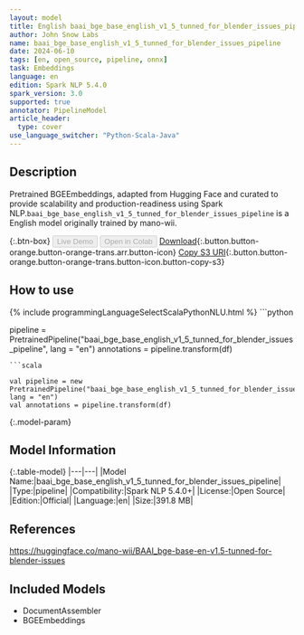 ```yaml
---
layout: model
title: English baai_bge_base_english_v1_5_tunned_for_blender_issues_pipeline pipeline BGEEmbeddings from mano-wii
author: John Snow Labs
name: baai_bge_base_english_v1_5_tunned_for_blender_issues_pipeline
date: 2024-06-10
tags: [en, open_source, pipeline, onnx]
task: Embeddings
language: en
edition: Spark NLP 5.4.0
spark_version: 3.0
supported: true
annotator: PipelineModel
article_header:
  type: cover
use_language_switcher: "Python-Scala-Java"
---
```


## Description

Pretrained BGEEmbeddings, adapted from Hugging Face and curated to provide scalability and production-readiness using Spark NLP.`baai_bge_base_english_v1_5_tunned_for_blender_issues_pipeline` is a English model originally trained by mano-wii.

{:.btn-box}
<button class="button button-orange" disabled>Live Demo</button>
<button class="button button-orange" disabled>Open in Colab</button>
[Download](https://s3.amazonaws.com/auxdata.johnsnowlabs.com/public/models/baai_bge_base_english_v1_5_tunned_for_blender_issues_pipeline_en_5.4.0_3.0_1718061967273.zip){:.button.button-orange.button-orange-trans.arr.button-icon}
[Copy S3 URI](s3://auxdata.johnsnowlabs.com/public/models/baai_bge_base_english_v1_5_tunned_for_blender_issues_pipeline_en_5.4.0_3.0_1718061967273.zip){:.button.button-orange.button-orange-trans.button-icon.button-copy-s3}

## How to use



<div class="tabs-box" markdown="1">
{% include programmingLanguageSelectScalaPythonNLU.html %}
```python

pipeline = PretrainedPipeline("baai_bge_base_english_v1_5_tunned_for_blender_issues_pipeline", lang = "en")
annotations =  pipeline.transform(df)   

```
```scala

val pipeline = new PretrainedPipeline("baai_bge_base_english_v1_5_tunned_for_blender_issues_pipeline", lang = "en")
val annotations = pipeline.transform(df)

```
</div>

{:.model-param}
## Model Information

{:.table-model}
|---|---|
|Model Name:|baai_bge_base_english_v1_5_tunned_for_blender_issues_pipeline|
|Type:|pipeline|
|Compatibility:|Spark NLP 5.4.0+|
|License:|Open Source|
|Edition:|Official|
|Language:|en|
|Size:|391.8 MB|

## References

https://huggingface.co/mano-wii/BAAI_bge-base-en-v1.5-tunned-for-blender-issues

## Included Models

- DocumentAssembler
- BGEEmbeddings